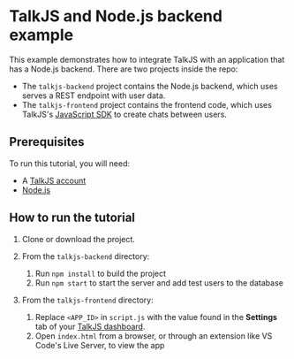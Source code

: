 # TalkJS and Node.js backend example

This example demonstrates how to integrate TalkJS with an application that has a Node.js backend. There are two projects inside the repo:

- The `talkjs-backend` project contains the Node.js backend, which uses serves a REST endpoint with user data.
- The `talkjs-frontend` project contains the frontend code, which uses TalkJS's [JavaScript SDK](https://talkjs.com/docs/Reference/JavaScript_Chat_SDK/) to create chats between users.

## Prerequisites

To run this tutorial, you will need:

- A [TalkJS account](https://talkjs.com/dashboard/login)
- [Node.js](https://nodejs.org/en/download/package-manager/current)

## How to run the tutorial

1. Clone or download the project.
1. From the `talkjs-backend` directory:

   1. Run `npm install` to build the project
   1. Run `npm start` to start the server and add test users to the database

1. From the `talkjs-frontend` directory:
   1. Replace `<APP_ID>` in `script.js` with the value found in the **Settings** tab of your [TalkJS dashboard](https://talkjs.com/dashboard/login).
   1. Open `index.html` from a browser, or through an extension like VS Code's Live Server, to view the app
